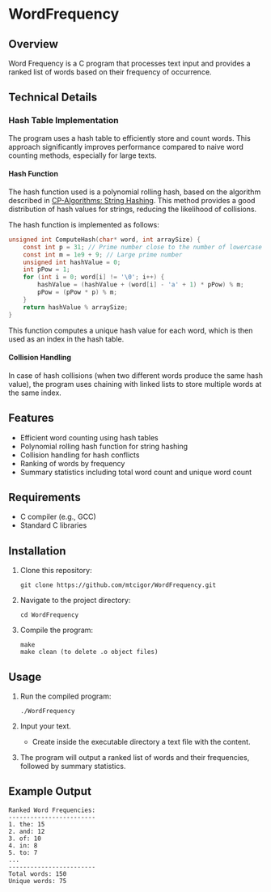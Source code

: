 # WordFrequency

## Overview

Word Frequency is a C program that processes text input and provides a ranked list of words based on their frequency of occurrence.

## Technical Details

### Hash Table Implementation

The program uses a hash table to efficiently store and count words. This approach significantly improves performance compared to naive word counting methods, especially for large texts.

#### Hash Function

The hash function used is a polynomial rolling hash, based on the algorithm described in [CP-Algorithms: String Hashing](https://cp-algorithms.com/string/string-hashing.html). This method provides a good distribution of hash values for strings, reducing the likelihood of collisions.

The hash function is implemented as follows:

```c
unsigned int ComputeHash(char* word, int arraySize) {
    const int p = 31; // Prime number close to the number of lowercase letters
    const int m = 1e9 + 9; // Large prime number
    unsigned int hashValue = 0;
    int pPow = 1;
    for (int i = 0; word[i] != '\0'; i++) {
        hashValue = (hashValue + (word[i] - 'a' + 1) * pPow) % m;
        pPow = (pPow * p) % m;
    }
    return hashValue % arraySize;
}
```

This function computes a unique hash value for each word, which is then used as an index in the hash table.

#### Collision Handling

In case of hash collisions (when two different words produce the same hash value), the program uses chaining with linked lists to store multiple words at the same index.

## Features

- Efficient word counting using hash tables
- Polynomial rolling hash function for string hashing
- Collision handling for hash conflicts
- Ranking of words by frequency
- Summary statistics including total word count and unique word count

## Requirements

- C compiler (e.g., GCC)
- Standard C libraries

## Installation

1. Clone this repository:
   ```
   git clone https://github.com/mtcigor/WordFrequency.git
   ```
2. Navigate to the project directory:
   ```
   cd WordFrequency
   ```
3. Compile the program:
   ```
   make
   make clean (to delete .o object files)
   ```

## Usage

1. Run the compiled program:
   ```
   ./WordFrequency
   ```
2. Input your text.
   - Create inside the executable directory a text file with the content.
    
3. The program will output a ranked list of words and their frequencies, followed by summary statistics.

## Example Output

```
Ranked Word Frequencies:
------------------------
1. the: 15
2. and: 12
3. of: 10
4. in: 8
5. to: 7
...
------------------------
Total words: 150
Unique words: 75
```
